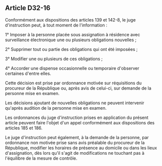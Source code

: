 Article D32-16
----
Conformément aux dispositions des articles 139 et 142-8, le juge d'instruction
peut, à tout moment de l'information :

1° Imposer à la personne placée sous assignation à résidence avec surveillance
électronique une ou plusieurs obligations nouvelles ;

2° Supprimer tout ou partie des obligations qui ont été imposées ;

3° Modifier une ou plusieurs de ces obligations ;

4° Accorder une dispense occasionnelle ou temporaire d'observer certaines
d'entre elles.

Cette décision est prise par ordonnance motivée sur réquisitions du procureur de
la République ou, après avis de celui-ci, sur demande de la personne mise en
examen.

Les décisions ajoutant de nouvelles obligations ne peuvent intervenir qu'après
audition de la personne mise en examen.

Les ordonnances du juge d'instruction prises en application du présent article
peuvent faire l'objet d'un appel conformément aux dispositions des articles 185
et 186.

Le juge d'instruction peut également, à la demande de la personne, par
ordonnance non motivée prise sans avis préalable du procureur de la République,
modifier les horaires de présence au domicile ou dans les lieux d'assignation,
dès lors qu'il s'agit de modifications ne touchant pas à l'équilibre de la
mesure de contrôle.
